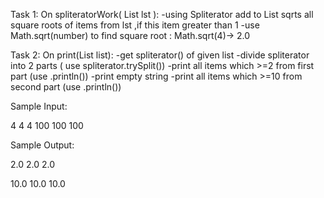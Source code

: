 Task 1:
On spliteratorWork( List<Double> lst ):
-using Spliterator add to List<Double> sqrts all square roots of items from lst ,if this item greater than 1
-use Math.sqrt(number) to find square root : Math.sqrt(4)-> 2.0

Task 2:
On print(List<Double> list):
-get spliterator() of given list
-divide spliterator into 2 parts ( use spliterator.trySplit())
-print all items which >=2 from first part (use .println())
-print empty string
-print all items which >=10 from second part (use .println())

Sample Input:

4 4 4 100 100 100

Sample Output:

2.0
2.0
2.0

10.0
10.0
10.0